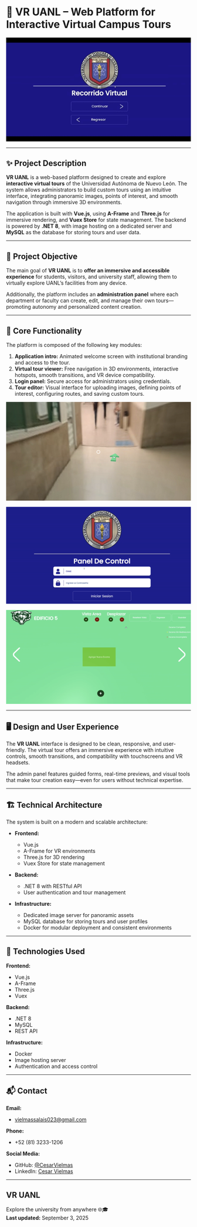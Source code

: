 <!--proyect_tittle-->
# 🏫 VR UANL – Web Platform for Interactive Virtual Campus Tours

<!--proyect_image1_proyect_markdown/image1.gif-->
![Animated application intro](proyect_markdown/image1.gif)

---

<!--proyect_subtitle_description-->
## ✨ Project Description

<!--proyect_content_description-->
**VR UANL** is a web-based platform designed to create and explore **interactive virtual tours** of the Universidad Autónoma de Nuevo León. The system allows administrators to build custom tours using an intuitive interface, integrating panoramic images, points of interest, and smooth navigation through immersive 3D environments.

The application is built with **Vue.js**, using **A-Frame** and **Three.js** for immersive rendering, and **Vuex Store** for state management. The backend is powered by **.NET 8**, with image hosting on a dedicated server and **MySQL** as the database for storing tours and user data.

---

<!--proyect_subtitle_objective-->
## 🎯 Project Objective

<!--proyect_content_objective-->
The main goal of **VR UANL** is to **offer an immersive and accessible experience** for students, visitors, and university staff, allowing them to virtually explore UANL’s facilities from any device.

Additionally, the platform includes an **administration panel** where each department or faculty can create, edit, and manage their own tours—promoting autonomy and personalized content creation.

---

<!--proyect_subtitle_functionality-->
## 🧩 Core Functionality

<!--proyect_content_functionality-->
The platform is composed of the following key modules:

1. **Application intro:** Animated welcome screen with institutional branding and access to the tour.  
2. **Virtual tour viewer:** Free navigation in 3D environments, interactive hotspots, smooth transitions, and VR device compatibility.  
3. **Login panel:** Secure access for administrators using credentials.  
4. **Tour editor:** Visual interface for uploading images, defining points of interest, configuring routes, and saving custom tours.

<!--proyect_image2_proyect_markdown/image2.png-->
![Virtual tour in action](proyect_markdown/image2.png)

<!--proyect_image3_proyect_markdown/image3.png-->
![Admin panel – Login screen](proyect_markdown/image3.png)

<!--proyect_image4_proyect_markdown/image4.png-->
![Tour editor interface](proyect_markdown/image4.png)

---

<!--proyect_subtitle_designUX-->
## 🖥️ Design and User Experience

<!--proyect_content_designUX-->
The **VR UANL** interface is designed to be clean, responsive, and user-friendly. The virtual tour offers an immersive experience with intuitive controls, smooth transitions, and compatibility with touchscreens and VR headsets.

The admin panel features guided forms, real-time previews, and visual tools that make tour creation easy—even for users without technical expertise.

---

<!--proyect_subtitle_architecture-->
## 🏗️ Technical Architecture

<!--proyect_content_architecture-->
The system is built on a modern and scalable architecture:

- **Frontend:**  
  - Vue.js  
  - A-Frame for VR environments  
  - Three.js for 3D rendering  
  - Vuex Store for state management  

- **Backend:**  
  - .NET 8 with RESTful API  
  - User authentication and tour management  

- **Infrastructure:**  
  - Dedicated image server for panoramic assets  
  - MySQL database for storing tours and user profiles  
  - Docker for modular deployment and consistent environments

---

<!--proyect_subtitle_technologies-->
## 🔧 Technologies Used

<!--proyect_content_technologies-->
**Frontend:**
- Vue.js  
- A-Frame  
- Three.js  
- Vuex  

**Backend:**
- .NET 8  
- MySQL  
- REST API  

**Infrastructure:**
- Docker  
- Image hosting server  
- Authentication and access control

---

<!--proyect_subtitle_contact-->
## 📬 Contact

<!--proyect_content_contact-->
**Email:**
- vielmassalais023@gmail.com  

**Phone:**
- +52 (81) 3233-1206  

**Social Media:**
- GitHub: [@CesarVielmas](https://github.com/CesarVielmas)  
- LinkedIn: [Cesar Vielmas](https://www.linkedin.com/in/cesar-vielmas-324a9b218/)  

---

<!--proyect_subtitle_footer-->
## VR UANL

<!--proyect_content_footer-->
Explore the university from anywhere 🌐🎓  
**Last updated:** September 3, 2025
